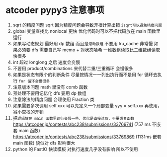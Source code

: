 # atcoder pypy3 注意事项

1. sqrt 的精度问题 sqrt 因为精度问题会导致开根计算出错
   `isqrt可以避免精度问题`
2. global 变量查找比 nonlocal 更快 优化代码时可以不把代码放在 main 函数里运行
3. 如果写动态规划 最好用 dp 数组 而且是`滚动数组`
   不要用 lru_cache 非常慢 如果必须要 dfs 需要自己写 memo + 对状态哈希
   一维数组读取比二维数组读取快很多
4. int 超过 longlong 之后 速度会变慢
5. 不要用 product/combinations 来代替二重/三重循环 会慢很多
6. 如果是状态有限个的判断条件 尽量按情况一一列出执行而不是用 for 循环去执行 `for 循环会慢很多`
7. 注意版本问题 math 里没有 comb 函数
8. 预处理不要用记忆化 dfs 要用 dp 数组
9. 注意除法的精度问题 合理使用 Fraction 类
10. 如果需要多次调用 self.xxx 可以先定义一个局部变量 yyy = self.xxx 再使用，减小查找的开销
11. 把`逻辑放在 main 函数里运行会慢一些，优化是直接读取，不要嵌套函数`
    https://atcoder.jp/contests/abc238/submissions/33769741 (757 ms 不嵌套 main 函数)
    https://atcoder.jp/contests/abc238/submissions/33769869 (1131ms 嵌套 main 函数)
    貌似对 dfs 影响很大
12. python 的 FastIO 快读模板 对执行速度几乎没有影响 所以不使用
